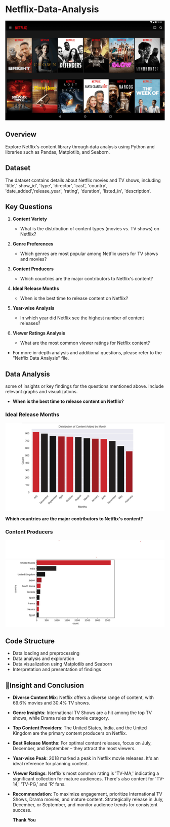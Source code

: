 # Netflix-Data-Analysis

![Inetflix](./Required_DataSets/netfliximg.png)

## Overview
Explore Netflix's content library through data analysis using Python and libraries such as Pandas, Matplotlib, and Seaborn.

## Dataset
The dataset contains details about Netflix movies and TV shows, including 'title',' show_id', 'type', 'director', 'cast', 'country', 'date_added','release_year', 'rating', 'duration', 'listed_in', 'description'.
## Key Questions

1. **Content Variety**
   - What is the distribution of content types (movies vs. TV shows) on Netflix?

2. **Genre Preferences**
   - Which genres are most popular among Netflix users for TV shows and movies?

3. **Content Producers**
   - Which countries are the major contributors to Netflix's content?

4. **Ideal Release Months**
   - When is the best time to release content on Netflix?

5. **Year-wise Analysis**
   - In which year did Netflix see the highest number of content releases?

6. **Viewer Ratings Analysis**
   - What are the most common viewer ratings for Netflix content?

- For more in-depth analysis and additional questions, please refer to the "Netflix Data Analysis" file.

## Data Analysis

some of insights or key findings for the questions mentioned above. Include relevant graphs and visualizations.
- **When is the best time to release content on Netflix?**
### Ideal Release Months
![Inetflix](./Required_DataSets/month.png)

**Which countries are the major contributors to Netflix's content?**
### Content Producers
![Inetflix](./Required_DataSets/country_wise.jpg)

## Code Structure
- Data loading and preprocessing
- Data analysis and exploration
- Data visualization using Matplotlib and Seaborn
- Interpretation and presentation of findings



## 📌Insight and Conclusion
- **Diverse Content Mix**: Netflix offers a diverse range of content, with 69.6% movies and 30.4% TV shows.

- **Genre Insights**: International TV Shows are a hit among the top TV shows, while Drama rules the movie category.

- **Top Content Providers**: The United States, India, and the United Kingdom are the primary content producers on Netflix.

- **Best Release Months**: For optimal content releases, focus on July, December, and September – they attract the most viewers.

- **Year-wise Peak**: 2018 marked a peak in Netflix movie releases. It's an ideal reference for planning content.

- **Viewer Ratings**: Netflix's most common rating is 'TV-MA,' indicating a significant collection for mature audiences. There's also content for 'TV-14,' 'TV-PG,'
and  'R' fans.

- **Recommendation**: To maximize engagement, prioritize International TV Shows, Drama movies, and mature content. Strategically release in July, December, or September, and monitor audience trends for consistent success.


  **Thank You**
